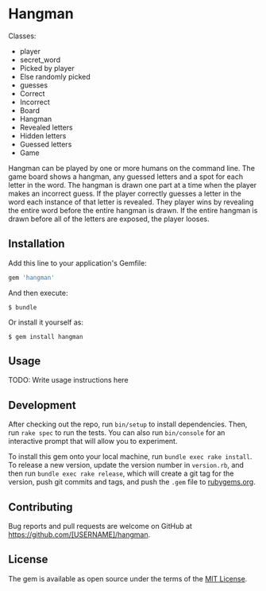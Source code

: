 # Hangman

Classes:
 - player
 - secret_word
  - Picked by player
  - Else randomly picked
 - guesses
  - Correct
  - Incorrect
 - Board
  - Hangman
  - Revealed letters
  - Hidden letters
  - Guessed letters
 - Game

Hangman can be played by one or more humans on the command line. The game board
shows a hangman, any guessed letters and a spot for each letter in the word.
The hangman is drawn one part at a time when the player makes an incorrect
guess. If the player correctly guesses a letter in the word each instance of
that letter is revealed. They player wins by revealing the entire word before
the entire hangman is drawn. If the entire hangman is drawn before all of the
letters are exposed, the player looses.

## Installation

Add this line to your application's Gemfile:

```ruby
gem 'hangman'
```

And then execute:

    $ bundle

Or install it yourself as:

    $ gem install hangman

## Usage

TODO: Write usage instructions here

## Development

After checking out the repo, run `bin/setup` to install dependencies. Then, run `rake spec` to run the tests. You can also run `bin/console` for an interactive prompt that will allow you to experiment.

To install this gem onto your local machine, run `bundle exec rake install`. To release a new version, update the version number in `version.rb`, and then run `bundle exec rake release`, which will create a git tag for the version, push git commits and tags, and push the `.gem` file to [rubygems.org](https://rubygems.org).

## Contributing

Bug reports and pull requests are welcome on GitHub at https://github.com/[USERNAME]/hangman.

## License

The gem is available as open source under the terms of the [MIT License](https://opensource.org/licenses/MIT).
